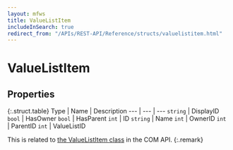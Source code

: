 ```yaml
---
layout: mfws
title: ValueListItem
includeInSearch: true
redirect_from: "/APIs/REST-API/Reference/structs/valuelistitem.html"
---
```


# ValueListItem

## Properties

{:.struct.table}
Type | Name | Description
--- | --- | ---
`string` | DisplayID
`bool` | HasOwner
`bool` | HasParent
`int` | ID
`string` | Name
`int` | OwnerID
`int` | ParentID
`int` | ValueListID

This is related to [the ValueListItem class](https://www.m-files.com/api/documentation/index.html#MFilesAPI~ValueListItem.html) in the COM API.
{:.remark}
